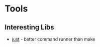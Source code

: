 # Tools

## Interesting Libs
* [just](https://github.com/casey/just) - better command runner than make
